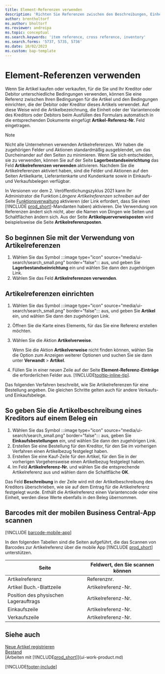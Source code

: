 ```yaml
---
title: Element-Referenzen verwenden
description: 'Richten Sie Referenzen zwischen den Beschreibungen, Einheiten und Varianten ein, die Sie und Ihr Kreditor oder Debitor für einen Artikel verwenden.'
author: brentholtorf
ms.author: bholtorf
ms.reviewer: andreipa
ms.topic: conceptual
ms.search.keywords: 'item reference, cross reference, inventory'
ms.search.forms: '5737, 5735, 5736'
ms.date: 10/02/2023
ms.custom: bap-template
---
```

# Element-Referenzen verwenden

Wenn Sie Artikel kaufen oder verkaufen, für die Sie und Ihr Kreditor oder Debitor unterschiedliche Bedingungen verwenden, können Sie eine Referenz zwischen Ihren Bedingungen für die Artikel und den Bedingungen einrichten, die der Debitor oder Kreditor dieses Artikels verwendet. Auf diese Weise wird die Artikelbezeichnung, die Einheit oder der Variantencode des Kreditors oder Debitors beim Ausfüllen des Formulars automatisch in die entsprechenden Dokumente eingefügt **Artikel-Referenz-Nr.** Feld eingetragen.  

> [!NOTE]
> Nicht alle Unternehmen verwenden Artikelreferenzen. Wir haben die zugehörigen Felder und Aktionen standardmäßig ausgeblendet, um das Durcheinander auf den Seiten zu minimieren. Wenn Sie sich entscheiden, sie zu verwenden, können Sie auf der Seite **Lagerbestandseinrichtung** das Feld **Artikelreferenzen verwenden** aktivieren. Nachdem Sie die Artikelreferenzen aktiviert haben, sind die Felder und Aktionen auf den Seiten Artikelkarte, Lieferantenkarte und Kundenkarte sowie in Einkaufs- und Verkaufsbelegen verfügbar.
>
> In Versionen vor dem 2. Veröffentlichungszyklus 2021 kann Ihr Administrator die Funktion *Längere Artikelreferenzen schreiben* auf der Seite [Funktionsverwaltung](https://businesscentral.dynamics.com/?page=2610) aktivieren (der Link erfordert, dass Sie einen [!INCLUDE [prod_short](includes/prod_short.md)]-Mandanten haben) aktivieren. Die Verwendung von Referenzen ändert sich nicht, aber die Namen von Dingen wie Seiten und Schaltflächen ändern sich. Aus der Seite **Artikelquerverweisposten** wird beispielsweise die Seite **Artikelreferenzposten**.

## So beginnen Sie mit der Verwendung von Artikelreferenzen

1. Wählen Sie das Symbol :::image type="icon" source="media/ui-search/search_small.png" border="false"::: aus, und geben Sie **Lagerbestandseinrichtung** ein und wählen Sie dann den zugehörigen Link.
2. Wählen Sie das Feld **Artikelreferenzen verwenden**.

## Artikelreferenzen einrichten

1. Wählen Sie das Symbol :::image type="icon" source="media/ui-search/search_small.png" border="false"::: aus, und geben Sie **Artikel** ein, und wählen Sie dann den zugehörigen Link.
2. Öffnen Sie die Karte eines Elements, für das Sie eine Referenz erstellen möchten.
3. Wählen Sie die Aktion **Artikelverweise**.

     Wenn Sie die Aktion **Artikelverweise** nicht finden können, wählen Sie die Option zum Anzeigen weiterer Optionen und suchen Sie sie dann unter **Verwandt** > **Artikel**.
  
4. Füllen Sie in einer neuen Zeile auf der Seite **Element-Referenz-Einträge** die erforderlichen Felder aus. [!INCLUDE[tooltip-inline-tip](includes/tooltip-inline-tip_md.md)].

Das folgenden Verfahren beschreibt, wie Sie Artikelreferenzen für eine Bestellung angeben. Die gleichen Schritte gelten auch für andere Verkaufs- und Einkaufsbelege.  

## So geben Sie die Artikelbeschreibung eines Kreditors auf einem Beleg ein

1. Wählen Sie das Symbol :::image type="icon" source="media/ui-search/search_small.png" border="false"::: aus, geben Sie **Einkaufsbestellungen** ein, und wählen Sie dann den zugehörigen Link.
2. Erstellen Sie eine Bestellung für den Kreditor, für den Sie im vorherigen Verfahren einen Artikelbezug festgelegt haben.
3. Erstellen Sie eine Kauf-Zeile für den Artikel, für den Sie in der vorherigen Vorgehensweise einen Artikelbezug festgelegt haben.
4. Im Feld **Artikelreferenz-Nr.** und wählen Sie die entsprechende Artikelreferenz aus und wählen dann die Schaltfläche **OK**.

Das Feld **Beschreibung** in der Zeile wird mit der Artikelbeschreibung des Kreditors überschrieben, wie sie auf dem Eintrag für die Artikelreferenz festgelegt wurde. Enthält die Artikelreferenz einen Variantencode oder eine Einheit, werden diese Werte ebenfalls in den Beleg übernommen.  

## Barcodes mit der mobilen Business Central-App scannen

[!INCLUDE [barcode-mobile-app](includes/barcode-mobile-app.md)]

In den folgenden Tabellen sind die Seiten aufgeführt, die das Scannen von Barcodes zur Artikelreferenz über die mobile App [!INCLUDE [prod_short](includes/prod_short.md)] unterstützen.

|Seite  |Feldwert, den Sie scannen können  |
|---------|---------|
|Artikelreferenz     | Referenznr.        |
|Artikel Buch.-Blattzeile     | Artikelreferenz-Nr.        |
|Position des physischen Lagerauftrags     |Artikelreferenz-Nr.         |
|Einkaufszeile     |   Artikelreferenz-Nr.      |
|Verkaufszeile     | Artikelreferenz-Nr.        |

## Siehe auch

[Neue Artikel registrieren](inventory-how-register-new-items.md)  
[Bestand](inventory-manage-inventory.md)  
[Arbeiten mit [!INCLUDE[prod_short](includes/prod_short.md)]](ui-work-product.md)


[!INCLUDE[footer-include](includes/footer-banner.md)]
